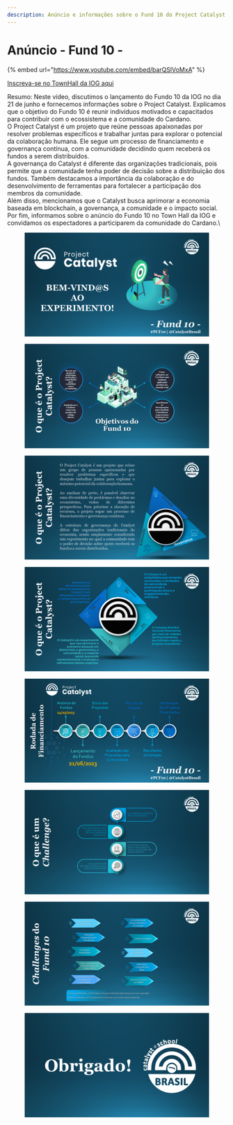 ```yaml
---
description: Anúncio e informações sobre o Fund 10 do Project Catalyst
---
```


# Anúncio - Fund 10 -

{% embed url="https://www.youtube.com/embed/barQSlVoMxA" %}

[Inscreva-se no TownHall da IOG aqui](https://bit.ly/3rCicSR)

Resumo: Neste vídeo, discutimos o lançamento do Fundo 10 da IOG no dia 21 de junho e fornecemos informações sobre o Project Catalyst. Explicamos que o objetivo do Fundo 10 é reunir indivíduos motivados e capacitados para contribuir com o ecossistema e a comunidade do Cardano. \
O Project Catalyst é um projeto que reúne pessoas apaixonadas por resolver problemas específicos e trabalhar juntas para explorar o potencial da colaboração humana. Ele segue um processo de financiamento e governança contínua, com a comunidade decidindo quem receberá os fundos a serem distribuídos. \
A governança do Catalyst é diferente das organizações tradicionais, pois permite que a comunidade tenha poder de decisão sobre a distribuição dos fundos. Também destacamos a importância da colaboração e do desenvolvimento de ferramentas para fortalecer a participação dos membros da comunidade. \
Além disso, mencionamos que o Catalyst busca aprimorar a economia baseada em blockchain, a governança, a comunidade e o impacto social. \
Por fim, informamos sobre o anúncio do Fundo 10 no Town Hall da IOG e convidamos os espectadores a participarem da comunidade do Cardano.\


<figure><img src="../../.gitbook/assets/Slide2 (4).PNG" alt=""><figcaption></figcaption></figure>

<figure><img src="../../.gitbook/assets/Slide3 (4).PNG" alt=""><figcaption></figcaption></figure>

<figure><img src="../../.gitbook/assets/Slide4 (4).PNG" alt=""><figcaption></figcaption></figure>

<figure><img src="../../.gitbook/assets/Slide5 (4).PNG" alt=""><figcaption></figcaption></figure>

<figure><img src="../../.gitbook/assets/Slide6 (1).PNG" alt=""><figcaption></figcaption></figure>

<figure><img src="../../.gitbook/assets/Slide7.PNG" alt=""><figcaption></figcaption></figure>

<figure><img src="../../.gitbook/assets/Slide8 (3).PNG" alt=""><figcaption></figcaption></figure>

<figure><img src="../../.gitbook/assets/Slide9 (2).PNG" alt=""><figcaption></figcaption></figure>
